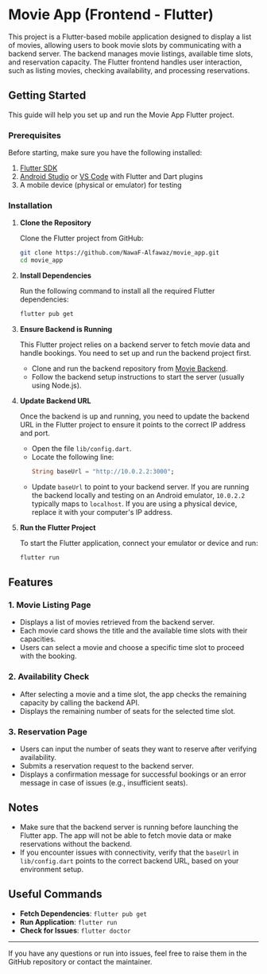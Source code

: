 # Movie App (Frontend - Flutter)

This project is a Flutter-based mobile application designed to display a list of movies, allowing users to book movie slots by communicating with a backend server. The backend manages movie listings, available time slots, and reservation capacity. The Flutter frontend handles user interaction, such as listing movies, checking availability, and processing reservations.

## Getting Started

This guide will help you set up and run the Movie App Flutter project.

### Prerequisites

Before starting, make sure you have the following installed:

1. [Flutter SDK](https://flutter.dev/docs/get-started/install)
2. [Android Studio](https://developer.android.com/studio) or [VS Code](https://code.visualstudio.com/) with Flutter and Dart plugins
3. A mobile device (physical or emulator) for testing

### Installation

1. **Clone the Repository**
   
   Clone the Flutter project from GitHub:
   ```sh
   git clone https://github.com/NawaF-Alfawaz/movie_app.git
   cd movie_app
   ```

2. **Install Dependencies**
   
   Run the following command to install all the required Flutter dependencies:
   ```sh
   flutter pub get
   ```

3. **Ensure Backend is Running**
   
   This Flutter project relies on a backend server to fetch movie data and handle bookings. You need to set up and run the backend project first.
   
   - Clone and run the backend repository from [Movie Backend](https://github.com/NawaF-Alfawaz/movie_backend).
   - Follow the backend setup instructions to start the server (usually using Node.js).

4. **Update Backend URL**
   
   Once the backend is up and running, you need to update the backend URL in the Flutter project to ensure it points to the correct IP address and port.
   
   - Open the file `lib/config.dart`.
   - Locate the following line:
     ```dart
     String baseUrl = "http://10.0.2.2:3000";
     ```
   - Update `baseUrl` to point to your backend server. If you are running the backend locally and testing on an Android emulator, `10.0.2.2` typically maps to `localhost`. If you are using a physical device, replace it with your computer's IP address.

5. **Run the Flutter Project**
   
   To start the Flutter application, connect your emulator or device and run:
   ```sh
   flutter run
   ```

## Features

### 1. Movie Listing Page
   - Displays a list of movies retrieved from the backend server.
   - Each movie card shows the title and the available time slots with their capacities.
   - Users can select a movie and choose a specific time slot to proceed with the booking.

### 2. Availability Check
   - After selecting a movie and a time slot, the app checks the remaining capacity by calling the backend API.
   - Displays the remaining number of seats for the selected time slot.

### 3. Reservation Page
   - Users can input the number of seats they want to reserve after verifying availability.
   - Submits a reservation request to the backend server.
   - Displays a confirmation message for successful bookings or an error message in case of issues (e.g., insufficient seats).

## Notes

- Make sure that the backend server is running before launching the Flutter app. The app will not be able to fetch movie data or make reservations without the backend.
- If you encounter issues with connectivity, verify that the `baseUrl` in `lib/config.dart` points to the correct backend URL, based on your environment setup.

## Useful Commands

- **Fetch Dependencies**: `flutter pub get`
- **Run Application**: `flutter run`
- **Check for Issues**: `flutter doctor`

---

If you have any questions or run into issues, feel free to raise them in the GitHub repository or contact the maintainer.

